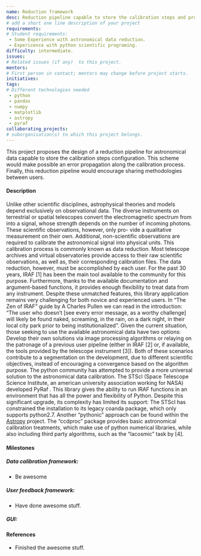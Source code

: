 ```yaml
---
name: Reduction framework
desc: Reduction pipeline capable to store the calibration steps and propagate the error.
# add a short one line description of your project
requirements:
# Student requirements:
 - Some Experience with astronomical data reduction.
 - Expericence with python scientific programing.
difficulty: intermediate.
issues:
# Related issues (if any)  to this project.
mentors:
# First person in contact; mentors may change before project starts.
initiatives:
tags:
# Different technologies needed
 - python
 - pandas
 - numpy
 - matplotlib
 - astropy
 - pyraf
collaborating_projects:
# suborganisation(s) to which this project belongs.
---
```

This project proposes the design of a reduction pipeline for astronomical data capable to store the calibration steps configuration. This scheme would make possible an error propagation along the calibration process. Finally, this reduction pipeline would encourage sharing methodologies between users. 


#### Description

Unlike other scientific disciplines, astrophysical theories and models depend exclusively on observational data. The
diverse instruments on terrestrial or spatial telescopes convert the electromagnetic spectrum from into a signal,
whose strength depends on the number of incoming photons. These scientific observations, however, only pro-
vide a qualitative measurement on their own. Additional, non-scientific observations are required to calibrate the
astronomical signal into physical units. This calibration process is commonly known as data reduction.
Most telescope archives and virtual observatories provide access to their raw scientific observations, as well as,
their corresponding calibration files. The data reduction, however, must be accomplished by each user. For the
past 30 years, IRAF [1] has been the main tool available to the community for this purpose. Furthermore, thanks
to the available documentation and argument-based functions, it provides enough flexibility to treat data from any
instrument. Despite these unmatched features, this library application remains very challenging for both novice
and experienced users. In “The Zen of IRAF” guide by A Charles Pullen we can read in the introduction: “The user
who doesn’t [see every error message, as a worthy challenge] will likely be found naked, screaming, in the rain, on
a dark night, in their local city park prior to being institutionalized”. Given the current situation, those seeking to
use the available astronomical data have two options: Develop their own solutions via image processing algorithms
or relaying on the patronage of a previous user pipeline (either in IRAF [2] or, if available, the tools provided by
the telescope instrument [3]). Both of these scenarios contribute to a segmentation on the development, due to
different scientific objectives, instead of encouraging a convergence based on the algorithm purpose.
The python community has attempted to provide a more universal solution to the astronomical data calibration.
The STScI (Space Telescope Science Institute, an american university association working for NASA) developed
PyRaf . This library gives the ability to run IRAF functions in an environment that has all the power and flexibility
of Python. Despite this significant upgrade, its complexity has limited its support: The STScI has constrained the
installation to its legacy coanda package, which only supports python2.7. Another “pythonic” approach can be
found within the [Astropy](http://www.astropy.org/) project. The “ccdproc” package provides basic astronomical calibration treatments, which make use of python numerical libraries, while also including third party algorithms, such as the “lacosmic” task by [4].

#### Milestones

##### Data calibration framework:

* Be awesome

##### User feedback framework:

* Have done awesome stuff.

##### GUI:

#### References





* Finished the awesome stuff.
